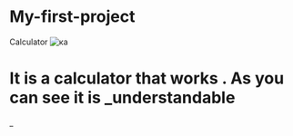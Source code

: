# My-first-project
Calculator
![ка](https://user-images.githubusercontent.com/73305001/98432286-ab146080-20de-11eb-94c3-a3312fdaea77.JPG)
<h1>It is a calculator that works . As you can see it is _understandable</h1>_
